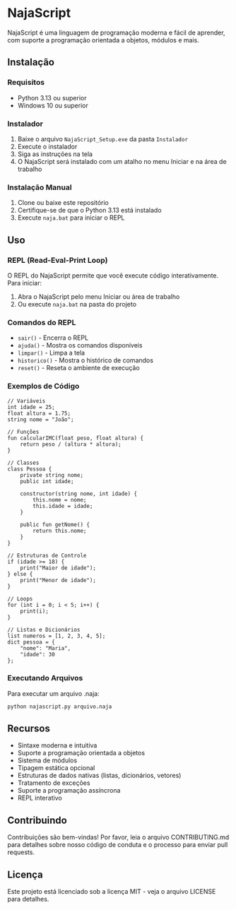 # NajaScript

NajaScript é uma linguagem de programação moderna e fácil de aprender, com suporte a programação orientada a objetos, módulos e mais.

## Instalação

### Requisitos
- Python 3.13 ou superior
- Windows 10 ou superior

### Instalador
1. Baixe o arquivo `NajaScript_Setup.exe` da pasta `Instalador`
2. Execute o instalador
3. Siga as instruções na tela
4. O NajaScript será instalado com um atalho no menu Iniciar e na área de trabalho

### Instalação Manual
1. Clone ou baixe este repositório
2. Certifique-se de que o Python 3.13 está instalado
3. Execute `naja.bat` para iniciar o REPL

## Uso

### REPL (Read-Eval-Print Loop)
O REPL do NajaScript permite que você execute código interativamente. Para iniciar:

1. Abra o NajaScript pelo menu Iniciar ou área de trabalho
2. Ou execute `naja.bat` na pasta do projeto

### Comandos do REPL
- `sair()` - Encerra o REPL
- `ajuda()` - Mostra os comandos disponíveis
- `limpar()` - Limpa a tela
- `historico()` - Mostra o histórico de comandos
- `reset()` - Reseta o ambiente de execução

### Exemplos de Código

```naja
// Variáveis
int idade = 25;
float altura = 1.75;
string nome = "João";

// Funções
fun calcularIMC(float peso, float altura) {
    return peso / (altura * altura);
}

// Classes
class Pessoa {
    private string nome;
    public int idade;
    
    constructor(string nome, int idade) {
        this.nome = nome;
        this.idade = idade;
    }
    
    public fun getNome() {
        return this.nome;
    }
}

// Estruturas de Controle
if (idade >= 18) {
    print("Maior de idade");
} else {
    print("Menor de idade");
}

// Loops
for (int i = 0; i < 5; i++) {
    print(i);
}

// Listas e Dicionários
list numeros = [1, 2, 3, 4, 5];
dict pessoa = {
    "nome": "Maria",
    "idade": 30
};
```

### Executando Arquivos
Para executar um arquivo .naja:

```bash
python najascript.py arquivo.naja
```

## Recursos

- Sintaxe moderna e intuitiva
- Suporte a programação orientada a objetos
- Sistema de módulos
- Tipagem estática opcional
- Estruturas de dados nativas (listas, dicionários, vetores)
- Tratamento de exceções
- Suporte a programação assíncrona
- REPL interativo

## Contribuindo

Contribuições são bem-vindas! Por favor, leia o arquivo CONTRIBUTING.md para detalhes sobre nosso código de conduta e o processo para enviar pull requests.

## Licença

Este projeto está licenciado sob a licença MIT - veja o arquivo LICENSE para detalhes.

